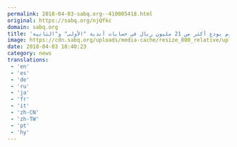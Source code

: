 ```yaml
---
permalink: 2018-04-03-sabq.org--410005418.html
original: https://sabq.org/njQfkc
domain: sabq.org
title: 'اتحاد القدم يودع أكثر من 21 مليون ريال في حسابات أندية "الأولى" و"الثانية"'
image: https://cdn.sabq.org/uploads/media-cache/resize_800_relative/uploads/material-file/5ac3c7613f3521a7938b456c/5ac3c75dc9c15.png
date: 2018-04-03 18:40:23
category: news
translations: 
 - 'en'
 - 'es'
 - 'de'
 - 'ru'
 - 'ja'
 - 'fr'
 - 'it'
 - 'zh-CN'
 - 'zh-TW'
 - 'pt'
 - 'hy'
---
```


